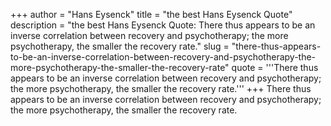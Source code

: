 +++
author = "Hans Eysenck"
title = "the best Hans Eysenck Quote"
description = "the best Hans Eysenck Quote: There thus appears to be an inverse correlation between recovery and psychotherapy; the more psychotherapy, the smaller the recovery rate."
slug = "there-thus-appears-to-be-an-inverse-correlation-between-recovery-and-psychotherapy-the-more-psychotherapy-the-smaller-the-recovery-rate"
quote = '''There thus appears to be an inverse correlation between recovery and psychotherapy; the more psychotherapy, the smaller the recovery rate.'''
+++
There thus appears to be an inverse correlation between recovery and psychotherapy; the more psychotherapy, the smaller the recovery rate.
